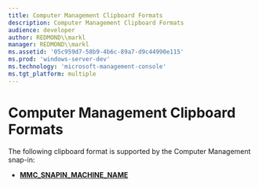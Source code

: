 ```yaml
---
title: Computer Management Clipboard Formats
description: Computer Management Clipboard Formats
audience: developer
author: REDMOND\\markl
manager: REDMOND\\markl
ms.assetid: '05c959d7-58b9-4b6c-89a7-d9c44990e115'
ms.prod: 'windows-server-dev'
ms.technology: 'microsoft-management-console'
ms.tgt_platform: multiple
---
```


# Computer Management Clipboard Formats

The following clipboard format is supported by the Computer Management snap-in:

-   [**MMC\_SNAPIN\_MACHINE\_NAME**](mmc-snapin-machine-name.md)

 

 




